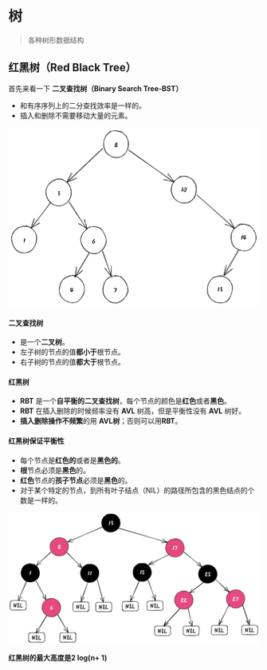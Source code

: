 # 树
> 各种树形数据结构

## 红黑树（Red Black Tree）

首先来看一下 **二叉查找树（Binary Search Tree-BST）**

* 和有序序列上的二分查找效率是一样的。
* 插入和删除不需要移动大量的元素。

<img width="800px" src="_media/bst.png">

#### 二叉查找树

* 是一个**二叉树**。
* 左子树的节点的值**都小于**根节点。
* 右子树的节点的值**都大于**根节点。



#### 红黑树

* **RBT** 是一个**自平衡的二叉查找树**，每个节点的颜色是**红色**或者**黑色**。
* **RBT** 在插入删除的时候频率没有 **AVL** 树高，但是平衡性没有 **AVL** 树好。
* **插入删除操作不频繁**的用 **AVL树**；否则可以用**RBT**。



#### 红黑树保证平衡性

* 每个节点是**红色的**或者是**黑色的**。
* **根**节点必须是**黑色**的。
* **红色**节点的**孩子节点**必须是**黑色**的。
* 对于某个特定的节点，到所有叶子结点（NIL）的路径所包含的黑色结点的个数是一样的。

<img width="800px" src="_media/红黑树图形.png">

**红黑树的最大高度是2 log(n+ 1)**

